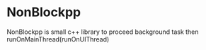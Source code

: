 # NonBlockpp
NonBlockpp is small c++ library to proceed background task then runOnMainThread(runOnUIThread)

